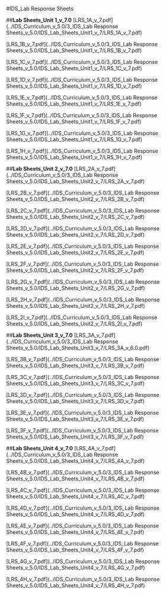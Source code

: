 #IDS_Lab Response Sheets

##**Lab Sheets_Unit 1_v_7.0**
[LRS_1A_v_7.pdf](../IDS_Curriculum_v_5.0/3_IDS_Lab Response Sheets_v_5.0/IDS_Lab_Sheets_Unit1_v_7/LRS_1A_v_7.pdf)

[LRS_1B_v_7.pdf](../IDS_Curriculum_v_5.0/3_IDS_Lab Response Sheets_v_5.0/IDS_Lab_Sheets_Unit1_v_7/LRS_1B_v_7.pdf)

[LRS_1C_v_7.pdf](../IDS_Curriculum_v_5.0/3_IDS_Lab Response Sheets_v_5.0/IDS_Lab_Sheets_Unit1_v_7/LRS_1C_v_7.pdf)

[LRS_1D_v_7.pdf](../IDS_Curriculum_v_5.0/3_IDS_Lab Response Sheets_v_5.0/IDS_Lab_Sheets_Unit1_v_7/LRS_1D_v_7.pdf)

[LRS_1E_v_7.pdf](../IDS_Curriculum_v_5.0/3_IDS_Lab Response Sheets_v_5.0/IDS_Lab_Sheets_Unit1_v_7/LRS_1E_v_7.pdf)

[LRS_1F_v_7.pdf](../IDS_Curriculum_v_5.0/3_IDS_Lab Response Sheets_v_5.0/IDS_Lab_Sheets_Unit1_v_7/LRS_1F_v_7.pdf)

[LRS_1G_v_7.pdf](../IDS_Curriculum_v_5.0/3_IDS_Lab Response Sheets_v_5.0/IDS_Lab_Sheets_Unit1_v_7/LRS_1G_v_7.pdf)

[LRS_1H_v_7.pdf](../IDS_Curriculum_v_5.0/3_IDS_Lab Response Sheets_v_5.0/IDS_Lab_Sheets_Unit1_v_7/LRS_1H_v_7.pdf)

##**Lab Sheets_Unit 2_v_7.0**
[LRS_2A_v_7.pdf](../IDS_Curriculum_v_5.0/3_IDS_Lab Response Sheets_v_5.0/IDS_Lab_Sheets_Unit2_v_7/LRS_2A_v_7.pdf)

[LRS_2B_v_7.pdf](../IDS_Curriculum_v_5.0/3_IDS_Lab Response Sheets_v_5.0/IDS_Lab_Sheets_Unit2_v_7/LRS_2B_v_7.pdf)

[LRS_2C_v_7.pdf](../IDS_Curriculum_v_5.0/3_IDS_Lab Response Sheets_v_5.0/IDS_Lab_Sheets_Unit2_v_7/LRS_2C_v_7.pdf)

[LRS_2D_v_7.pdf](../IDS_Curriculum_v_5.0/3_IDS_Lab Response Sheets_v_5.0/IDS_Lab_Sheets_Unit2_v_7/LRS_2D_v_7.pdf)

[LRS_2E_v_7.pdf](../IDS_Curriculum_v_5.0/3_IDS_Lab Response Sheets_v_5.0/IDS_Lab_Sheets_Unit2_v_7/LRS_2E_v_7.pdf)

[LRS_2F_v_7.pdf](../IDS_Curriculum_v_5.0/3_IDS_Lab Response Sheets_v_5.0/IDS_Lab_Sheets_Unit2_v_7/LRS_2F_v_7.pdf)

[LRS_2G_v_7.pdf](../IDS_Curriculum_v_5.0/3_IDS_Lab Response Sheets_v_5.0/IDS_Lab_Sheets_Unit2_v_7/LRS_2G_v_7.pdf)

[LRS_2H_v_7.pdf](../IDS_Curriculum_v_5.0/3_IDS_Lab Response Sheets_v_5.0/IDS_Lab_Sheets_Unit2_v_7/LRS_2H_v_7.pdf)

[LRS_2I_v_7.pdf](../IDS_Curriculum_v_5.0/3_IDS_Lab Response Sheets_v_5.0/IDS_Lab_Sheets_Unit2_v_7/LRS_2I_v_7.pdf)

##**Lab Sheets_Unit 3_v_7.0**
[LRS_3A_v_7.pdf](../IDS_Curriculum_v_5.0/3_IDS_Lab Response Sheets_v_5.0/IDS_Lab_Sheets_Unit3_v_7/LRS_3A_v_6.0.pdf)

[LRS_3B_v_7.pdf](../IDS_Curriculum_v_5.0/3_IDS_Lab Response Sheets_v_5.0/IDS_Lab_Sheets_Unit3_v_7/LRS_3B_v_7.pdf)

[LRS_3C_v_7.pdf](../IDS_Curriculum_v_5.0/3_IDS_Lab Response Sheets_v_5.0/IDS_Lab_Sheets_Unit3_v_7/LRS_3C_v_7.pdf)

[LRS_3D_v_7.pdf](../IDS_Curriculum_v_5.0/3_IDS_Lab Response Sheets_v_5.0/IDS_Lab_Sheets_Unit3_v_7/LRS_3D_v_7.pdf)

[LRS_3E_v_7.pdf](../IDS_Curriculum_v_5.0/3_IDS_Lab Response Sheets_v_5.0/IDS_Lab_Sheets_Unit3_v_7/LRS_3E_v_7.pdf)

[LRS_3F_v_7.pdf](../IDS_Curriculum_v_5.0/3_IDS_Lab Response Sheets_v_5.0/IDS_Lab_Sheets_Unit3_v_7/LRS_3F_v_7.pdf)

##**Lab Sheets_Unit 4_v_7.0**
[LRS_4A_v_7.pdf](../IDS_Curriculum_v_5.0/3_IDS_Lab Response Sheets_v_5.0/IDS_Lab_Sheets_Unit4_v_7/LRS_4A_v_7.pdf)

[LRS_4B_v_7.pdf](../IDS_Curriculum_v_5.0/3_IDS_Lab Response Sheets_v_5.0/IDS_Lab_Sheets_Unit4_v_7/LRS_4B_v_7.pdf)

[LRS_4C_v_7.pdf](../IDS_Curriculum_v_5.0/3_IDS_Lab Response Sheets_v_5.0/IDS_Lab_Sheets_Unit4_v_7/LRS_4C_v_7.pdf)

[LRS_4D_v_7.pdf](../IDS_Curriculum_v_5.0/3_IDS_Lab Response Sheets_v_5.0/IDS_Lab_Sheets_Unit4_v_7/LRS_4D_v_7.pdf)

[LRS_4E_v_7.pdf](../IDS_Curriculum_v_5.0/3_IDS_Lab Response Sheets_v_5.0/IDS_Lab_Sheets_Unit4_v_7/LRS_4E_v_7.pdf)

[LRS_4F_v_7.pdf](../IDS_Curriculum_v_5.0/3_IDS_Lab Response Sheets_v_5.0/IDS_Lab_Sheets_Unit4_v_7/LRS_4F_v_7.pdf)

[LRS_4G_v_7.pdf](../IDS_Curriculum_v_5.0/3_IDS_Lab Response Sheets_v_5.0/IDS_Lab_Sheets_Unit4_v_7/LRS_4G_v_7.pdf)

[LRS_4H_v_7.pdf](../IDS_Curriculum_v_5.0/3_IDS_Lab Response Sheets_v_5.0/IDS_Lab_Sheets_Unit4_v_7/LRS_4H_v_7.pdf)
